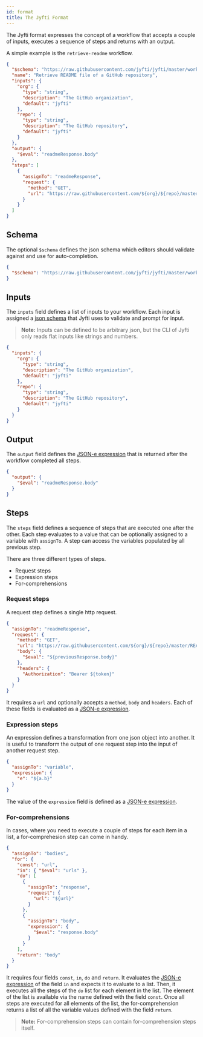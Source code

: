 ```yaml
---
id: format
title: The Jyfti Format
---
```


The Jyfti format expresses the concept of a workflow that accepts a couple of inputs, executes a sequence of steps and returns with an output.

A simple example is the `retrieve-readme` workflow.

```json
{
  "$schema": "https://raw.githubusercontent.com/jyfti/jyfti/master/workflow-schema.json",
  "name": "Retrieve README file of a GitHub repository",
  "inputs": {
    "org": {
      "type": "string",
      "description": "The GitHub organization",
      "default": "jyfti"
    },
    "repo": {
      "type": "string",
      "description": "The GitHub repository",
      "default": "jyfti"
    }
  },
  "output": {
    "$eval": "readmeResponse.body"
  },
  "steps": [
    {
      "assignTo": "readmeResponse",
      "request": {
        "method": "GET",
        "url": "https://raw.githubusercontent.com/${org}/${repo}/master/README.md"
      }
    }
  ]
}
```

## Schema

The optional `$schema` defines the json schema which editors should validate against and use for auto-completion.

```json
{
  "$schema": "https://raw.githubusercontent.com/jyfti/jyfti/master/workflow-schema.json"
}
```

## Inputs

The `inputs` field defines a list of inputs to your workflow.
Each input is assigned a [json schema](https://json-schema.org/) that Jyfti uses to validate and prompt for input.

> **Note:** Inputs can be defined to be arbitrary json, but the CLI of Jyfti only reads flat inputs like strings and numbers.

```json
{
  "inputs": {
    "org": {
      "type": "string",
      "description": "The GitHub organization",
      "default": "jyfti"
    },
    "repo": {
      "type": "string",
      "description": "The GitHub repository",
      "default": "jyfti"
    }
  }
}
```

## Output

The `output` field defines the [JSON-e expression](https://json-e.js.org/) that is returned after the workflow completed all steps.

```json
{
  "output": {
    "$eval": "readmeResponse.body"
  }
}
```

## Steps

The `steps` field defines a sequence of steps that are executed one after the other.
Each step evaluates to a value that can be optionally assigned to a variable with `assignTo`.
A step can access the variables populated by all previous step.

There are three different types of steps.

- Request steps
- Expression steps
- For-comprehensions

### Request steps

A request step defines a single http request.

```json
{
  "assignTo": "readmeResponse",
  "request": {
    "method": "GET",
    "url": "https://raw.githubusercontent.com/${org}/${repo}/master/README.md",
    "body": {
      "$eval": "${previousResponse.body}"
    },
    "headers": {
      "Authorization": "Bearer ${token}"
    }
  }
}
```

It requires a `url` and optionally accepts a `method`, `body` and `headers`.
Each of these fields is evaluated as a [JSON-e expression](https://json-e.js.org/).

### Expression steps

An expression defines a transformation from one json object into another.
It is useful to transform the output of one request step into the input of another request step.

```json
{
  "assignTo": "variable",
  "expression": {
    "e": "${a.b}"
  }
}
```

The value of the `expression` field is defined as a [JSON-e expression](https://json-e.js.org/).

### For-comprehensions

In cases, where you need to execute a couple of steps for each item in a list, a for-comprehesion step can come in handy.

```json
{
  "assignTo": "bodies",
  "for": {
    "const": "url",
    "in": { "$eval": "urls" },
    "do": [
      {
        "assignTo": "response",
        "request": {
          "url": "${url}"
        }
      },
      {
        "assignTo": "body",
        "expression": {
          "$eval": "response.body"
        }
      }
    ],
    "return": "body"
  }
}
```

It requires four fields `const`, `in`, `do` and `return`.
It evaluates the [JSON-e expression](https://json-e.js.org/) of the field `in` and expects it to evaluate to a list.
Then, it executes all the steps of the `do` list for each element in the list.
The element of the list is available via the name defined with the field `const`.
Once all steps are executed for all elements of the list, the for-comprehension returns a list of all the variable values defined with the field `return`.

> **Note:** For-comprehension steps can contain for-comprehension steps itself.